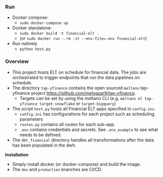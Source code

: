 ### Run
- Docker compose:
  - `sudo docker-compose up`
- Docker standalone:
  - `sudo docker build -t financial-elt .`
  - (or `sudo docker run --rm -it --env-file=.env financial-elt`)
- Run natively
  - `python host.py`

### Overview
- This project hosts ELT on schedule for financial data. The jobs are orchestrated to trigger endpoints that run the data pipelines on schedule.
- The directory `tap-yfinance` contains the open sourced `meltano` tap-yfinance project https://github.com/melgazar9/tap-yfinance.
  - Targets can be set by using the meltano CLI (e.g. `meltano el tap-yfinance target-snowflake` or `target-bigquery`)
- The script `host.py` hosts all Financial ELT apps specified in `config.ini`.
  - `config.ini` has configurations for each project such as scheduling parameters
  - `routes.py` contains all routes for each sub-app.
  - `.env` contains credentials and secrets. See `.env_example` to see what needs to be defined.
- The `dbt_financial` directory handles all transformations after the data has been populated in the dwh.

**Installation**
  - Simply install docker (or docker-compose) and build the image.
  - The `dev` and `production` branches are CI/CD.
